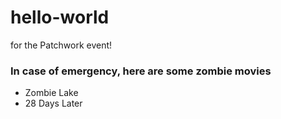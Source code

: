 hello-world
===========

for the Patchwork event!

### In case of emergency, here are some zombie movies
* Zombie Lake
* 28 Days Later
